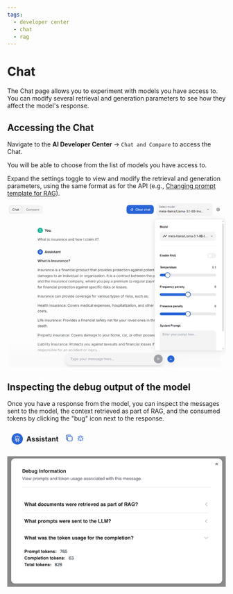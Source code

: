 ```yaml
---
tags:
  - developer center
  - chat
  - rag
---
```


# Chat

The Chat page allows you to experiment with models you have access to. You can modify several retrieval and generation parameters to see how they affect the model's response.

## Accessing the Chat

Navigate to the **AI Developer Center** → `Chat and Compare` to access the Chat.

You will be able to choose from the list of models you have access to.

Expand the settings toggle to view and modify the retrieval and generation parameters, using the same format as for the API (e.g., [Changing prompt template for RAG](../../using-the-api/llm-service/changing-prompt-template.md)).

![Chat](../../img/inference/chat.png)

## Inspecting the debug output of the model

Once you have a response from the model, you can inspect the messages sent to the model, the context retrieved as part of RAG, and the consumed tokens by clicking the "bug" icon next to the response.

![Debug icon](../../img/inference/debug-icon.png)

![Debug output](../../img/inference/debug-output.png)
